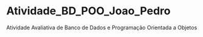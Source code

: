 # Atividade_BD_POO_Joao_Pedro
Atividade Avaliativa de Banco de Dados e Programação Orientada a Objetos

